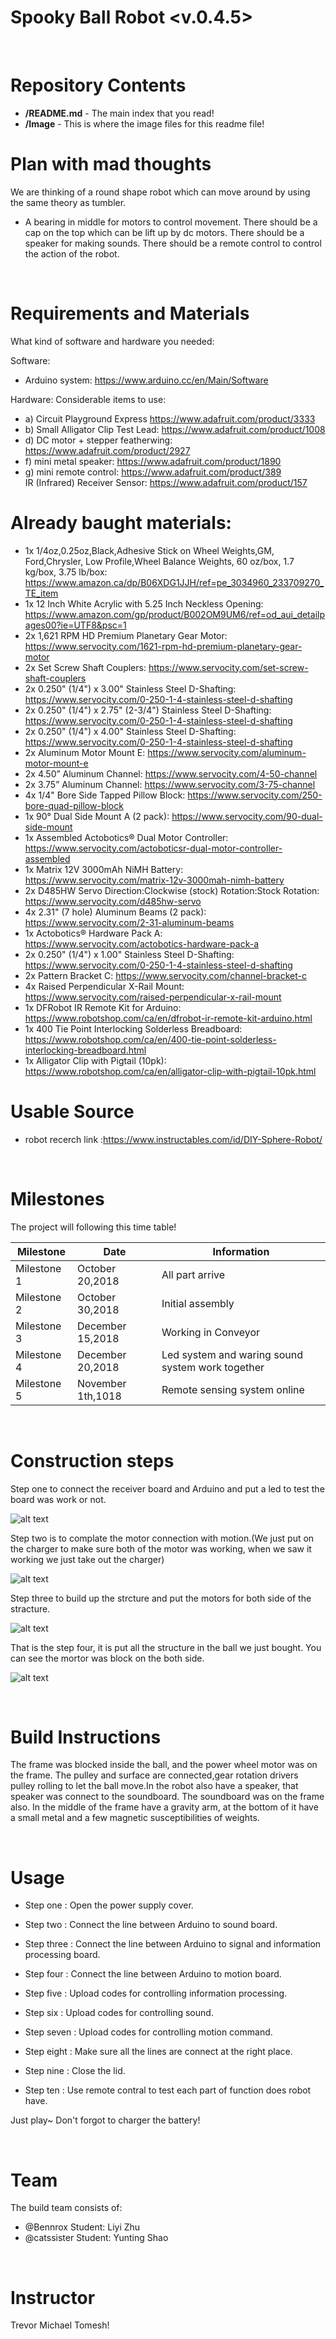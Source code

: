 # Spooky Ball Robot <v.0.4.5>

<br>


Repository Contents
==========
* **/README.md** - The main index that you read!
* **/Image** - This is where the image files for this readme file!

Plan with mad thoughts
==========
We are thinking of a round shape robot which can move around by using the same theory as tumbler.
- A bearing in middle for motors to control movement.
There should be a cap on the top which can be lift up by dc motors.
There should be a speaker for making sounds.
There should be a remote control to control the action of the robot.
<br>

Requirements and Materials
==========
What kind of software and hardware you needed:

Software:
* Arduino system: https://www.arduino.cc/en/Main/Software

Hardware:
Considerable items to use: 
* a) Circuit Playground Express https://www.adafruit.com/product/3333
* b) Small Alligator Clip Test Lead: https://www.adafruit.com/product/1008
* d) DC motor + stepper featherwing: https://www.adafruit.com/product/2927
* f) mini metal speaker: https://www.adafruit.com/product/1890
* g) mini remote control: https://www.adafruit.com/product/389
    <br>  IR (Infrared) Receiver Sensor: https://www.adafruit.com/product/157
  <br>
 
 Already baught materials:
 ===========
 * 1x 1/4oz,0.25oz,Black,Adhesive Stick on Wheel Weights,GM, Ford,Chrysler, Low Profile,Wheel Balance Weights, 60 oz/box, 1.7 kg/box, 3.75   lb/box: https://www.amazon.ca/dp/B06XDG1JJH/ref=pe_3034960_233709270_TE_item 
 * 1x 12 Inch White Acrylic with 5.25 Inch Neckless Opening: https://www.amazon.com/gp/product/B002OM9UM6/ref=od_aui_detailpages00?ie=UTF8&psc=1
 * 2x 1,621 RPM HD Premium Planetary Gear Motor: https://www.servocity.com/1621-rpm-hd-premium-planetary-gear-motor
 * 2x Set Screw Shaft Couplers: https://www.servocity.com/set-screw-shaft-couplers
 * 2x 0.250" (1/4") x 3.00" Stainless Steel D-Shafting: https://www.servocity.com/0-250-1-4-stainless-steel-d-shafting
 * 2x 0.250" (1/4") x 2.75" (2-3/4") Stainless Steel D-Shafting: https://www.servocity.com/0-250-1-4-stainless-steel-d-shafting
 * 2x 0.250" (1/4") x 4.00" Stainless Steel D-Shafting: https://www.servocity.com/0-250-1-4-stainless-steel-d-shafting
 * 2x Aluminum Motor Mount E: https://www.servocity.com/aluminum-motor-mount-e
 * 2x 4.50” Aluminum Channel: https://www.servocity.com/4-50-channel
 * 2x 3.75” Aluminum Channel: https://www.servocity.com/3-75-channel
 * 4x 1/4" Bore Side Tapped Pillow Block: https://www.servocity.com/250-bore-quad-pillow-block
 * 1x 90° Dual Side Mount A (2 pack): https://www.servocity.com/90-dual-side-mount
 * 1x Assembled Actobotics® Dual Motor Controller: https://www.servocity.com/actoboticsr-dual-motor-controller-assembled
 * 1x Matrix 12V 3000mAh NiMH Battery: https://www.servocity.com/matrix-12v-3000mah-nimh-battery
 * 2x D485HW Servo Direction:Clockwise (stock) Rotation:Stock Rotation: https://www.servocity.com/d485hw-servo
 * 4x 2.31" (7 hole) Aluminum Beams (2 pack): https://www.servocity.com/2-31-aluminum-beams
 * 1x Actobotics® Hardware Pack A: https://www.servocity.com/actobotics-hardware-pack-a
 * 2x 0.250" (1/4") x 1.00" Stainless Steel D-Shafting: https://www.servocity.com/0-250-1-4-stainless-steel-d-shafting
 * 2x Pattern Bracket C: https://www.servocity.com/channel-bracket-c
 * 4x Raised Perpendicular X-Rail Mount: https://www.servocity.com/raised-perpendicular-x-rail-mount
 * 1x DFRobot IR Remote Kit for Arduino: https://www.robotshop.com/ca/en/dfrobot-ir-remote-kit-arduino.html
 * 1x 400 Tie Point Interlocking Solderless Breadboard: https://www.robotshop.com/ca/en/400-tie-point-solderless-interlocking-breadboard.html
 * 1x Alligator Clip with Pigtail (10pk): https://www.robotshop.com/ca/en/alligator-clip-with-pigtail-10pk.html
 
 Usable Source
 ===========
- robot recerch link :https://www.instructables.com/id/DIY-Sphere-Robot/   
<br>

Milestones
========
The project will following this time table!

| Milestone   | Date | Information |
|-----------|---------|-------------|
| Milestone 1  | October 20,2018 | All part arrive |
| Milestone 2  | October 30,2018 | Initial assembly |
| Milestone 3  | December 15,2018 | Working in Conveyor |
| Milestone 4  | December 20,2018 | Led system and waring sound system work together |
| Milestone 5  | November 1th,1018 | Remote sensing system online |

<br>

Construction steps
===========

Step one to connect the receiver board and Arduino and put a led to test the board was work or not.

![alt text][pic1]

[pic1]: https://github.com/catssister/Spooky-Ball-Robot/blob/master/Image/Receiver%20board%20test.jpeg "Connect Receiver"

Step two is to complate the motor connection with motion.(We just put on the charger to make sure both of the motor was working, when we saw it working we just take out the charger)

![alt text][pic2]

[pic2]: https://github.com/catssister/Spooky-Ball-Robot/blob/master/Image/Motor.jpeg "Connect motion and two motors"

Step three to build up the strcture and put the motors for both side of the stracture.

![alt text][pic3]

[pic3]: https://github.com/catssister/Spooky-Ball-Robot/blob/master/Image/Stracture.jpeg "Build up structure"

That is the step four, it is put all the structure in the ball we just bought. You can see the mortor was block on the both side.

![alt text][pic4]

[pic4]: https://github.com/catssister/Spooky-Ball-Robot/blob/master/Image/In%20the%20ball.jpeg "Put structure in the ball"

<br>

Build Instructions
===========
The frame was blocked inside the ball, and the power wheel motor was on the frame. The pulley and surface are connected,gear rotation drivers pulley rolling to let the ball move.In the robot also have a speaker, that speaker was connect to the soundboard. The soundboard was on the frame also. In the middle of the frame have a gravity arm, at the bottom of it have a small metal and a few magnetic susceptibilities of weights.

<br>

Usage
===========

* Step one : Open the power supply cover.

* Step two : Connect the line between Arduino to sound board.
* Step three : Connect the line between Arduino to signal and information processing board.
* Step four : Connect the line between Arduino to motion board.

* Step five : Upload codes for controlling information processing.
* Step six : Upload codes for controlling sound.
* Step seven : Upload codes for controlling motion command.
* Step eight : Make sure all the lines are connect at the right place.
* Step nine : Close the lid.
* Step ten : Use remote contral to test each part of function does robot have.

Just play~ Don't forgot to charger the battery!

<br>


Team
===========
The build team consists of:
* @Bennrox Student: Liyi Zhu
* @catssister  Student:  Yunting Shao
<br>

Instructor
===========
Trevor Michael Tomesh!
